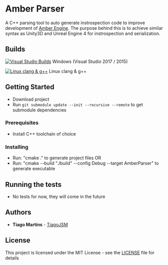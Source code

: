 # Amber Parser

A C++ parsing tool to auto generate instrospection code to improve development of [Amber Engine](https://github.com/TiagoJSM/AmberEngine).
The purpose behind this is to achieve similar syntax as Unity3D and Unreal Engine 4 for instrospection and serialization.

## Builds

[![Visual Studio Builds](https://ci.appveyor.com/api/projects/status/32r7s2skrgm9ubva/branch/master?svg=true)](https://ci.appveyor.com/project/TiagoJSM/amberparser/branch/master) Windows (Visual Studio 2017 / 2015)

[![Linux clang & g++](https://travis-ci.com/TiagoJSM/AmberParser.svg?branch=master)](https://travis-ci.com/TiagoJSM/AmberParser) Linux clang & g++

## Getting Started

* Download project
* Run ```git submodule update --init --recursive --remote``` to get submodule dependencies

### Prerequisites

* Install C++ toolchain of choice

### Installing

* Run: "cmake ." to generate project files
OR
* Run: "cmake --build "./build" --config Debug --target AmberParser" to generate executable

## Running the tests

* No tests for now, they will come in the future

## Authors

* **Tiago Martins** - [TiagoJSM](https://github.com/TiagoJSM)

## License

This project is licensed under the MIT License - see the [LICENSE](LICENSE) file for details
